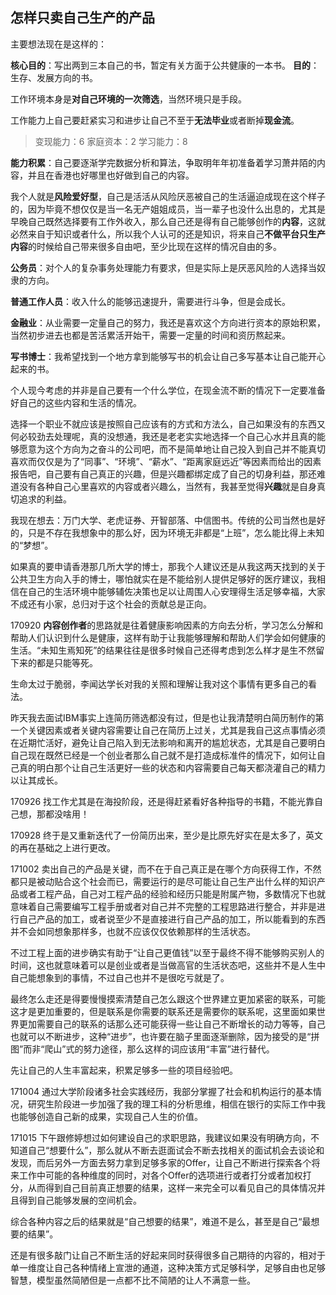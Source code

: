 ## 怎样只卖自己生产的产品

主要想法现在是这样的：

**核心目的**：写出两到三本自己的书，暂定有关方面于公共健康的一本书。
**目的**：生存、发展方向的书。


工作环境本身是**对自己环境的一次筛选**，当然环境只是手段。

工作能力上自己要赶紧实习和进步让自己不至于**无法毕业**或者断掉**现金流**。

>变现能力：6
>家庭资本：2
>学习能力：8



**能力积累**：自己要逐渐学完数据分析和算法，争取明年年初准备着学习萧井陌的内容，并且在香港也好哪里也好做到自己的内容。

我个人就是**风险爱好型**，自己是活活从风险厌恶被自己的生活逼迫成现在这个样子的，因为毕竟不想仅仅是当一名无产姐姐成员，当一辈子也没什么出息的，尤其是早晚自己既然选择要有工作外收入，那么自己还是得有自己能够创作的**内容**，这就必然来自于知识或者什么，所以我个人认可的还是知识，将来自己**不做平台只生产内容**的时候给自己带来很多自由吧，至少比现在这样的情况自由的多。


**公务员**：对个人的复杂事务处理能力有要求，但是实际上是厌恶风险的人选择当奴隶的方向。

**普通工作人员**：收入什么的能够迅速提升，需要进行斗争，但是会成长。


**金融业**：从业需要一定量自己的努力，我还是喜欢这个方向进行资本的原始积累，当然初步进去也都是苦活累活开始干，需要一定量的时间和资历熬起来。

**写书博士**：我希望找到一个地方拿到能够写书的机会让自己多写基本让自己能开心起来的书。

个人现今考虑的并非是自己要有一个什么学位，在现金流不断的情况下一定要准备好自己的这些内容和生活的情况。

选择一个职业不就应该是按照自己应该有的方式和方法么，自己如果没有的东西又何必较劲去处理呢，真的没想通，我还是老老实实地选择一个自己心水并且真的能够愿意为这个方向为之奋斗的公司吧，而不是简单地让自己投入到自己并不能真切喜欢而仅仅是为了“同事”、“环境”、“薪水”、“距离家庭远近”等因素而给出的因素报告吧，自己要有自己真正的兴趣，但是兴趣都绑定成了自己的切身利益，那还难道没有各种自己心里喜欢的内容或者兴趣么，当然有，我甚至觉得**兴趣**就是自身真切追求的利益。

我现在想去：万门大学、老虎证券、开智部落、中信图书。传统的公司当然也是好的，只是不存在我想象中的那么好，因为环境无非都是“上班”，怎么能比得上未知的“梦想”。

如果真的要申请香港那几所大学的博士，那我个人建议还是从我这两天找到的关于公共卫生方向入手的博士，哪怕就实在是不能给别人提供足够好的医疗建议，我相信在自己的生活环境中能够辅佐决策也足以让周围人心安理得生活足够幸福，大家不成还有小家，总归对于这个社会的贡献总是正向。


170920
**内容创作者**的思路就是往着健康影响因素的方向去分析，学习怎么分解和帮助人们认识到什么是健康，这样有助于让我能够理解和帮助人们学会如何健康的生活。“未知生焉知死”的结果往往是很多时候自己还得考虑到怎么样才是生不然留下来的都是只能等死。

生命太过于脆弱，李闻达学长对我的关照和理解让我对这个事情有更多自己的看法。

昨天我去面试IBM事实上连简历筛选都没有过，但是也让我清楚明白简历制作的第一个关键因素或者关键内容需要让自己在简历上过关，尤其是我自己这点事情必须在近期忙活好，避免让自己陷入到无法影响和离开的尴尬状态，尤其是自己要明白自己现在既然已经是一个创业者那么自己就不是打造成标准件的情况下，如何让自己真的明白那个让自己生活更好一些的状态和内容需要自己每天都浇灌自己的精力以让其成长。

170926
找工作尤其是在海投阶段，还是得赶紧看好各种指导的书籍，不能光靠自己想，那都没啥用！


170928
终于是又重新迭代了一份简历出来，至少是比原先好实在是太多了，英文的再在基础之上进行更改。

171002
卖出自己的产品是关键，而不在于自己真正是在哪个方向获得工作，不然都只是被动贴合这个社会而已，需要运行的是尽可能让自己生产出什么样的知识产品或者工程产品，自己对工程产品的经验和经历只能是附属产物，多数情况下也就意味着自己需要编写工程手册或者对自己并不完整的工程思路进行整合，并非是进行自己产品的加工，或者说至少不是直接进行自己产品的加工，所以能看到的东西并不会如同想象那样多，也就不应该仅仅依赖那样的生活状态。

不过工程上面的进步确实有助于“让自己更值钱”以至于最终不得不能够购买别人的时间，这也就意味着可以是创业或者是当做高官的生活状态吧，这些并不是人生中自己能想象到的事情，不过自己也并不是很吃亏就是了。

最终怎么走还是得要慢慢摸索清楚自己怎么跟这个世界建立更加紧密的联系，可能这才是更加重要的，但是联系是你需要的联系还是需要你的联系呢，这里面如果世界更加需要自己的联系的话那么还可能获得一些让自己不断增长的动力等等，自己也就可以不断进步，这种“进步”，也许要在脑子里面逐渐删除，因为接受的是“拼图”而非“爬山”式的努力途径，那么这样的词应该用“丰富”进行替代。

先让自己的人生丰富起来，积累足够多一些的项目经验吧。

171004
通过大学阶段诸多社会实践经历，我部分掌握了社会和机构运行的基本情况，研究生阶段进一步加强了我的理工科的分析思维，相信在银行的实际工作中我也能够创造自己新的成果，实现自己人生的价值。

171015
下午跟修婷想过如何建设自己的求职思路，我建议如果没有明确方向，不知道自己“想要什么”，那么就从不断去逛面试会不断去找相关的面试机会去谈论和发现，而后另外一方面去努力拿到足够多家的Offer，让自己不断进行探索各个将来工作中可能的各种维度的同时，对各个Offer的选项进行或者打分或者加权打分，从而得到自己目前真正想要的结果，这样一来完全可以看见自己的具体情况并且得到自己能够发展的空间机会。

综合各种内容之后的结果就是“自己想要的结果”，难道不是么，甚至是自己“最想要的结果”。

还是有很多敲门让自己不断生活的好起来同时获得很多自己期待的内容的，相对于单一维度让自己各种情绪上宣泄的通道，这种决策方式足够科学，足够自由也足够智慧，模型虽然简陋但是一点都不比不简陋的让人不满意一些。

